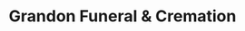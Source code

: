 ---
title: "Grandon Funeral & Cremation"
url: /ames/grandon-funeral-and-cremation/
shop: funeral directors
---